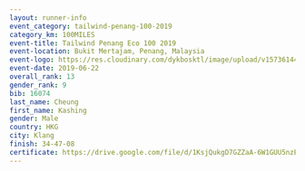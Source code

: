 ```yaml
--- 
layout: runner-info 
event_category: tailwind-penang-100-2019 
category_km: 100MILES 
event-title: Tailwind Penang Eco 100 2019 
event-location: Bukit Mertajam, Penang, Malaysia 
event-logo: https://res.cloudinary.com/dykbosktl/image/upload/v1573614442/Logo/Logo_gqlzi3.jpg 
event-date: 2019-06-22 
overall_rank: 13
gender_rank: 9
bib: 16074
last_name: Cheung
first_name: Kashing
gender: Male
country: HKG
city: Klang
finish: 34-47-08
certificate: https://drive.google.com/file/d/1KsjQukgD7GZZaA-6W1GUU5nzEAI2JJr5/view?usp=sharing
--- 
```

